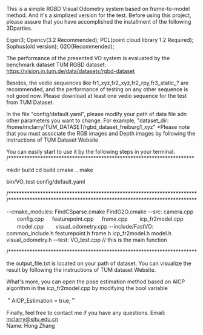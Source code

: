 This is a simple RGBD Visual Odometry system based on frame-to-model method. And it's a simplized version for the test. Before using this project, please assure that you have accomplished the installment of the following 3Dparties.
  
  Eigen3; 
  Opencv(3.2 Recommended);
  PCL(point cloud library 1.2 Required);
  Sophus(old version);
  G2O(Recommended);

The performance of the presented VO system is evaluated by the benchmark dataset 
TUM RGBD dataset: https://vision.in.tum.de/data/datasets/rgbd-dataset 

Besides, the vedio sequences like 
fr1_xyz,fr2_xyz,fr2_rpy,fr3_static_? are recommended, and the performance of testing on any other sequence is not good now. Please download at least one vedio sequence for the test from TUM Dataset.

In the file "config/default.yaml", please modify your path of data file adn other parameters you want to change. For example, "dataset_dir: /home/mclarry/TUM_DATASET/rgbd_dataset_freiburg1_xyz" *Please note that you must associate the RGB images and Depth images by following the instructions of TUM Dataset Website

You can easily start to use it by the following steps in your terminal. /********************************************************************** 


mkdir build 
cd build 
cmake .. 
make

bin/VO_test config/default.yaml

/*********************************************************************** 
/*********************************************************************** 

--cmake_modules:
    FindCSparse.cmake 
    FindG2O.cmake 
--src:
    camera.cpp 
　　config.cpp
 　 featurepoint.cpp
 　 frame.cpp 
　　icp_fr2model.cpp 
　　model.cpp 
　　visual_odometry.cpp 
--include/FastVO: 
    common_include.h
    featurepoint.h 
    frame.h 
    icp_fr2model.h 
    model.h 
    visual_odometry.h 
--test: 
      VO_test.cpp                               // this is the main function 
      
  /***********************************************************************

the output_file.txt is located on your path of dataset. You can visualize the result by following the instructions of TUM dataset Website.

What's more, you can open the pose estimation method based on AICP algorithm in the icp_fr2model.cpp by modifying the bool variable 

＂AICP_Estimation = true;＂

Finally, feel free to contact me if you have any questions.
Email: mclarry@sjtu.edu.cn	
Name: Hong Zhang
